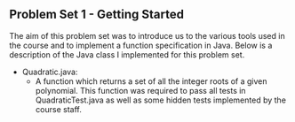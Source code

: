 ## Problem Set 1 - Getting Started

The aim of this problem set was to introduce us to the various tools used in the course and to implement a function specification in Java. Below is a description of the Java class I implemented for this problem set. 

* Quadratic.java:
	* A function which returns a set of all the integer roots of a given polynomial. This function was required to pass all tests in QuadraticTest.java as well as some hidden tests implemented by the course staff.